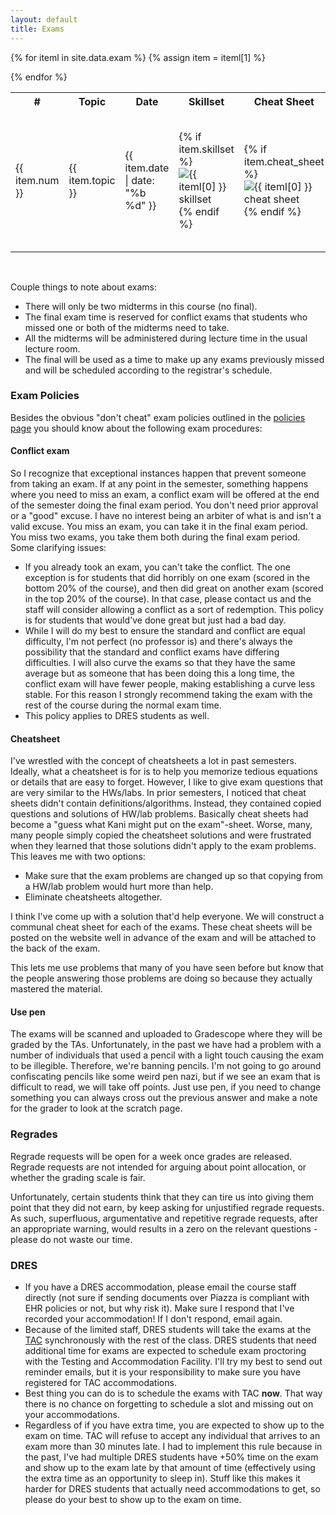 ```yaml
---
layout: default
title: Exams
---
```


<table id="customers">
  <tr>
    <th> # </th>
    <th>Topic</th>
    <th>Date</th>
    <th>Skillset</th>
    <th>Cheat Sheet</th>
    <th>Sample 1</th>
    <th>Exam & Solutions</th>
  </tr>
  {% for iteml in site.data.exam %}  
    {% assign item = iteml[1] %}
    <tr>
        <td>{{ item.num }}</td>
        <td> {{ item.topic }} </td>
        <td> {{ item.date | date: "%b %d" }} </td>
        <td> 
        <!-- Skillset  -->
            {% if item.skillset %}
            <a href="{{ site.base }}{{ item.skillset }}"
                style="text-decoration: none">
                <img class="homework-icon"
                    alt="{{ iteml[0] }} skillset"
                    title="{{ iteml[0] }} skillset"
                    src="{{ site.base }}/img/icons/notes.png" />
            </a>
            {% endif %}
        </td>
        <td> 
        <!-- Cheatsheet  -->
            {% if item.cheat_sheet %}
            <a href="{{ site.base }}{{ item.cheat_sheet }}"
                style="text-decoration: none">
                <img class="homework-icon"
                    alt="{{ iteml[0] }} cheat sheet"
                    title="{{ iteml[0] }} cheat sheet"
                    src="{{ site.base }}/img/icons/cheat_sheet_icon.png" />
            </a>
            {% endif %}
        </td>
        <td> 
        <!-- Sample Exam 1 -->
            {% if item.samp_exam1 %}
            <a href="{{ site.base }}{{ item.samp_exam1 }}"
                style="text-decoration: none">
                <img class="homework-icon"
                    alt="{{ iteml[0] }} sample exam"
                    title="{{ iteml[0] }} sample exam"
                    src="{{ site.base }}/img/icons/lab_questions.png" />
            </a>
            {% endif %}
            {% if item.samp_exam2_sol %}
            <a href="{{ site.base }}{{ item.samp_exam1_sol }}"
                style="text-decoration: none">
                <img class="homework-icon"
                    alt="{{ iteml[0] }} exam solutions"
                    title="{{ iteml[0] }} exam solutions"
                    src="{{ site.base }}/img/icons/lab_solutions.png" />
            </a>
            {% endif %}              
        </td>       
        <td> 
            {% if item.exam_questions %}
            <a href="{{ site.base }}{{ item.exam_questions }}"
                style="text-decoration: none">
                <img class="homework-icon"
                    alt="{{ iteml[0] }} exam questions"
                    title="{{ iteml[0] }} exam questions"
                    src="{{ site.base }}/img/icons/lab_questions.png" />
            </a>
            {% endif %}
            {% if item.exam_solutions %}
            <a href="{{ site.base }}{{ item.exam_solutions }}"
                style="text-decoration: none">
                <img class="homework-icon"
                    alt="{{ iteml[0] }} exam solutions"
                    title="{{ iteml[0] }} exam solutions"
                    src="{{ site.base }}/img/icons/lab_solutions.png" />
            </a>
            {% endif %}
        </td>
    </tr>        


  {% endfor %}

</table>



&nbsp;

Couple things to note about exams:
- There will only be two midterms in this course (no final).
- The final exam time is reserved for conflict exams that students who missed one or both of the midterms need to take.
- All the midterms will be administered during lecture time in the usual lecture room. 
- The final will be used as a time to make up any exams previously missed and will be scheduled according to the registrar's schedule. 

### Exam Policies

Besides the obvious "don't cheat" exam policies outlined in the [policies page](/policies/cheating) you should know about the following exam procedures: 

#### Conflict exam 

So I recognize that exceptional instances happen that prevent someone from taking an exam. If at any point in the semester, something happens where you need to miss an exam, a conflict exam will be offered at the end of the semester doing the final exam period. You don't need prior approval or a "good" excuse. I have no interest being an arbiter of what is and isn't a valid excuse. You miss an exam, you can take it in the final exam period. You miss two exams, you take them both during the final exam period. Some clarifying issues: 

- If you already took an exam, you can't take the conflict. The one exception is for students that did horribly on one exam (scored in the bottom 20% of the course), and then did great on another exam (scored in the top 20% of the course). In that case, please contact us and the staff will consider allowing a conflict as a sort of redemption. This policy is for students that would've done great but just had a bad day. 
- While I will do my best to ensure the standard and conflict are equal difficulty, I'm not perfect (no professor is) and there's always the possibility that the standard and conflict exams have differing difficulties. I will also curve the exams so that they have the same average but as someone that has been doing this a long time, the conflict exam will have fewer people, making establishing a curve less stable. For this reason I strongly recommend taking the exam with the rest of the course during the normal exam time.  
- This policy applies to DRES students as well. 

#### Cheatsheet

I've wrestled with the concept of cheatsheets a lot in past semesters. Ideally, what a cheatsheet is for is to help you memorize tedious equations or details that are easy to forget. However, I like to give exam questions that are very similar to the HWs/labs. In prior semesters, I noticed that cheat sheets didn't contain definitions/algorithms. Instead, they contained copied questions and solutions of HW/lab problems. Basically cheat sheets had become a "guess what Kani might put on the exam"-sheet. Worse, many, many people simply copied the cheatsheet solutions and were frustrated when they learned that those solutions didn't apply to the exam problems. This leaves me with two options: 

- Make sure that the exam problems are changed up so that copying from a HW/lab problem would hurt more than help. 
- Eliminate cheatsheets altogether. 

I think I've come up with a solution that'd help everyone. We will construct a communal cheat sheet for each of the exams. These cheat sheets will be posted on the website well in advance of the exam and will be attached to the back of the exam. 

This lets me use problems that many of you have seen before but know that the people answering those problems are doing so because they actually mastered the material. 

#### Use pen

The exams will be scanned and uploaded to Gradescope where they will be graded by the TAs. Unfortunately, in the past we have had a problem with a number of individuals that used a pencil with a light touch causing the exam to be illegible. Therefore, we're banning pencils. I'm not going to go around confiscating pencils like some weird pen nazi, but if we see an exam that is difficult to read, we will take off points. Just use pen, if you need to change something you can always cross out the previous answer and make a note for the grader to look at the scratch page.  


### Regrades

Regrade requests will be open for a week once grades are released. Regrade requests are not intended for arguing about point allocation, or whether the grading scale is fair.

Unfortunately, certain students think that they can tire us into giving them point that they did not earn, by keep asking for unjustified regrade requests. As such, superfluous, argumentative and repetitive regrade requests, after an appropriate warning, would results in a zero on the relevant questions - please do not waste our time.

### DRES
- If you have a DRES accommodation, please email the course staff directly (not sure if sending documents over Piazza is compliant with EHR policies or not, but why risk it). Make sure I respond that I've recorded your accommodation! If I don't respond, email again. 
- Because of the limited staff, DRES students will take the exams at the [TAC](https://www.disability.illinois.edu/academic-accommodations-and-supports/academic-accommodations/testing-accommodations) synchronously with the rest of the class. DRES students that need additional time for exams are expected to schedule exam proctoring with the Testing and Accommodation Facility. I'll try my best to send out reminder emails, but it is your responsibility to make sure you have registered for TAC accommodations. 
- Best thing you can do is to schedule the exams with TAC **now**. That way there is no chance on forgetting to schedule a slot and missing out on your accommodations.  
- Regardless of if you have extra time, you are expected to show up to the exam on time. TAC will refuse to accept any individual that arrives to an exam more than 30 minutes late. I had to implement this rule because in the past, I've had multiple DRES students have +50% time on the exam and show up to the exam late by that amount of time (effectively using the extra time as an opportunity to sleep in). Stuff like this makes it harder for DRES students that actually need accommodations to get, so please do your best to show up to the exam on time.  

